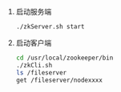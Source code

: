 1. 启动服务端

   ```sh
   ./zkServer.sh start
   ```

2. 启动客户端

   ```sh
   cd /usr/local/zookeeper/bin
   ./zkCli.sh
   ls /fileserver
   get /fileserver/nodexxxx
   ```
   


